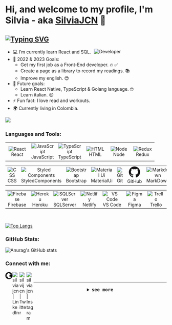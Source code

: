 # Hi, and welcome to my profile, I'm Silvia - aka [SilviaJCN](https://github.com/silviajcn) 👋

## [![Typing SVG](https://readme-typing-svg.herokuapp.com?lines=I'm+a+FrontEnd+Developer+and+Reader+)](https://git.io/typing-svg)

<img width="40%" align="right" style="margin-right:5%" alt="Developer" src="https://res.cloudinary.com/silviajcn/image/upload/v1644606841/GitHub/silvi-img_trf1vi.png" />

- 💻 I’m currently learn React and SQL.
- 🥅 2022 & 2023 Goals:
  - Get my first job as a Front-End developer. 🔥 ✅ 
  - Create a page as a library to record my readings. 📚
  - Improve my english. 😍
- 💫 Future goals:
  - Learn React Native, TypeScript & Golang language. 🤓
  - Learn italian. 😍
- ⚡ Fun fact: I love read and workouts.
- 🌍 Currently living in Colombia.

![](https://komarev.com/ghpvc/?username=silviajcn&color=blue)

### Languages and Tools:

<table >
  <tr>
    <td align="center" width="60">
        <img src="https://cdn.jsdelivr.net/gh/devicons/devicon/icons/react/react-original.svg" width="35" height="35" alt="React" />
      <br>React
    </td>
    <td align="center" width="60">
        <img src="https://cdn.jsdelivr.net/gh/devicons/devicon/icons/javascript/javascript-original.svg" width="35" height="35" alt="JavaScript" />
      <br>JavaScript
    </td>
    <td align="center" width="60">
        <img src="https://cdn.jsdelivr.net/gh/devicons/devicon/icons/typescript/typescript-original.svg" width="35" height="35" alt="TypeScript" />
      <br>TypeScript
    </td>
    <td align="center" width="60">
        <img src="https://cdn.jsdelivr.net/gh/devicons/devicon/icons/html5/html5-original.svg" width="35" height="35" alt="HTML" />
      <br>HTML
    </td>
    <td align="center"  width="60">
        <img src="https://cdn.jsdelivr.net/gh/devicons/devicon/icons/nodejs/nodejs-original.svg" width="35" height="35" alt="Node" />
      <br>Node
    </td>
    <td align="center" width="60">
        <img src="https://res.cloudinary.com/silviajcn/image/upload/v1650323366/GitHub/redux_gxvg9a.png" width="35" height="35" alt="Redux" />
      <br>Redux
    </td>
  </tr>
  </table>
  
  <table >
  <tr>
    <td align="center" width="60">
        <img src="https://cdn.jsdelivr.net/gh/devicons/devicon/icons/css3/css3-original.svg" width="35" height="35" alt="CSS" />
      <br>CSS
    </td>
    <td align="center" width="60">
        <img src="https://res.cloudinary.com/silviajcn/image/upload/v1650325645/GitHub/sc_gboguv.png" width="35" height="35" alt="Styled Components" />
      <br>StyledComponents
    </td>
    <td align="center" width="60">
        <img src="https://cdn.jsdelivr.net/gh/devicons/devicon/icons/bootstrap/bootstrap-plain.svg" width="35" height="35" alt="Bootstrap" />
      <br>Bootstrap
    </td>
    <td align="center" width="60">
        <img src="https://res.cloudinary.com/silviajcn/image/upload/v1650323266/GitHub/material-ui-1_de6n1p.svg" width="35" height="35" alt="Material Ui" />
      <br>MaterialUi
    </td>
    <td align="center"  width="60">
        <img src="https://cdn.jsdelivr.net/gh/devicons/devicon/icons/git/git-original.svg" width="35" height="35" alt="Git" />
      <br>Git
    </td>
    <td align="center" width="60">
        <img src="https://raw.githubusercontent.com/github/explore/78df643247d429f6cc873026c0622819ad797942/topics/github/github.png" width="35" height="35" alt="GitHub" />
      <br>GitHub
    </td>
    <td align="center" width="60">
        <img src="https://cdn.jsdelivr.net/gh/devicons/devicon/icons/markdown/markdown-original.svg" width="35" height="35" alt="Markdown" />
      <br>MarkDown
    </td>
  </tr>
  </table>
  
  <table >
   <tr>
     <td align="center" width="60">
        <img src="https://cdn.jsdelivr.net/gh/devicons/devicon/icons/firebase/firebase-plain.svg" width="35" height="35" alt="Firebase" />
      <br>Firebase
    </td>
     <td align="center" width="60">
        <img src="https://res.cloudinary.com/silviajcn/image/upload/v1650325451/GitHub/heroku_gz4f6n.png" width="35" height="35" alt="Heroku" />
      <br>Heroku
    </td>
     <td align="center" width="60">
        <img src="https://res.cloudinary.com/silviajcn/image/upload/v1650323369/GitHub/sql-server-logo_wjn9s7.png" width="45" height="45" alt="SQLServer" />
      <br>SQLServer
    </td>
    <td align="center" width="60">
        <img src="https://www.netlify.com/v3/img/components/logomark.png" width="35" height="35" alt="Netlify" />
      <br>Netlify
    </td>
    <td align="center" width="70">
        <img src="https://cdn.jsdelivr.net/gh/devicons/devicon/icons/vscode/vscode-original.svg" width="35" height="35" alt="VS Code" />
      <br>VS Code
    </td>
    <td align="center" width="60">
        <img src="https://cdn.jsdelivr.net/gh/devicons/devicon/icons/figma/figma-original.svg" width="35" height="35" alt="Figma" />
      <br>Figma
    </td>
    <td align="center"  width="60">
        <img src="https://cdn.jsdelivr.net/gh/devicons/devicon/icons/trello/trello-plain.svg" width="35" height="35" alt="Trello" />
      <br>Trello
    </td>
  </tr> 
</table>
<br />

[![Top Langs](https://github-readme-stats.vercel.app/api/top-langs/?username=silviajcn&layout=compact)](https://github.com/silviajcn)

### GitHub Stats:
![Anurag's GitHub stats](https://github-readme-stats.vercel.app/api?username=silviajcn&count_private=true&hide=contribs,prs&show_icons=true)

### Connect with me:

[<img align="left" alt="silviajcn.com.ve" width="22px" src="https://raw.githubusercontent.com/iconic/open-iconic/master/svg/globe.svg" />](https://mi-portafolio-personal.vercel.app/)
[<img align="left" alt="silviajcn | LinkedIn" width="22px" src="https://cdn.jsdelivr.net/npm/simple-icons@v3/icons/linkedin.svg" />](https://www.linkedin.com/in/silvia-corrales-navarro-0489a49b/)
[<img align="left" alt="silvijcn | Twitter" width="22px" src="https://cdn.jsdelivr.net/npm/simple-icons@v3/icons/twitter.svg" />](https://twitter.com/lectoramigrante)
[<img align="left" alt="silviajcn | Instagram" width="22px" src="https://cdn.jsdelivr.net/npm/simple-icons@v3/icons/instagram.svg" />](https://www.instagram.com/silviajcn27/)

<br />

---

<details>
<summary align="center"> <b> <samp> see more </samp></b></summary>

### 📕 Literary Hobbies

<!-- BLOG-POST-LIST:START -->
- [Vomité un Conejito Blog](https://vomiteunconejito.wordpress.com/)
- [Vomité un Conejito on Twitter](https://twitter.com/vomitunconejito)
- [Silvi's Library](https://silvislibrary.wordpress.com/)
<!-- BLOG-POST-LIST:END -->
